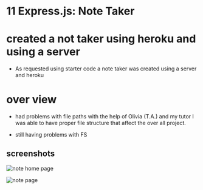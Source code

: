 # 11 Express.js: Note Taker

# created a not taker using heroku and using a server

* As requested using starter code a note taker was created using a server and heroku

# over view

* had problems with file paths 
with the help of Olivia (T.A.) and my tutor I was able to have proper file structure that affect the over all project.

* still having problems with FS 

## screenshots 

![note home page](notehomeSS.png)

![note page](notepage.png)